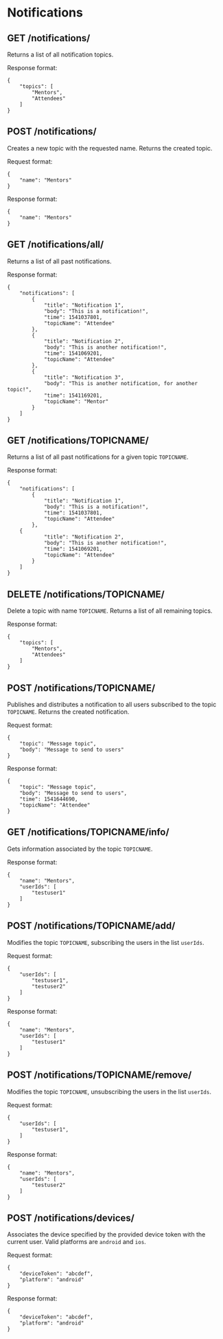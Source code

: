 # Notifications

## GET /notifications/

Returns a list of all notification topics.

Response format:

```
{
	"topics": [
		"Mentors",
		"Attendees"
	]
}
```

## POST /notifications/

Creates a new topic with the requested name. Returns the created topic.

Request format:

```
{
	"name": "Mentors"
}
```

Response format:

```
{
	"name": "Mentors"
}
```

## GET /notifications/all/

Returns a list of all past notifications.

Response format:

```
{
	"notifications": [
		{
			"title": "Notification 1",
			"body": "This is a notification!",
			"time": 1541037801,
			"topicName": "Attendee"
		},
		{
			"title": "Notification 2",
			"body": "This is another notification!",
			"time": 1541069201,
			"topicName": "Attendee"
		},
		{
			"title": "Notification 3",
			"body": "This is another notification, for another topic!",
			"time": 1541169201,
			"topicName": "Mentor"
		}
	]
}
```

## GET /notifications/TOPICNAME/

Returns a list of all past notifications for a given topic `TOPICNAME`.

Response format:

```
{
	"notifications": [
		{
			"title": "Notification 1",
			"body": "This is a notification!",
			"time": 1541037801,
			"topicName": "Attendee"
		},
	{
			"title": "Notification 2",
			"body": "This is another notification!",
			"time": 1541069201,
			"topicName": "Attendee"
		}
	]
}
```

## DELETE /notifications/TOPICNAME/

Delete a topic with name `TOPICNAME`. Returns a list of all remaining topics.

Response format:

```
{
	"topics": [
		"Mentors",
		"Attendees"
	]
}
```

## POST /notifications/TOPICNAME/

Publishes and distributes a notification to all users subscribed to the topic `TOPICNAME`. Returns the created notification.

Request format:

```
{
	"topic": "Message topic",
	"body": "Message to send to users"
}
```

Response format:

```
{
	"topic": "Message topic",
	"body": "Message to send to users",
	"time": 1541644690,
	"topicName": "Attendee"
}
```

## GET /notifications/TOPICNAME/info/

Gets information associated by the topic `TOPICNAME`.

Response format:

```
{
	"name": "Mentors",
	"userIds": [
		"testuser1"
	]
}
```

## POST /notifications/TOPICNAME/add/

Modifies the topic `TOPICNAME`, subscribing the users in the list `userIds`.

Request format:

```
{
	"userIds": [
		"testuser1",
		"testuser2"
	]
}
```

Response format:

```
{
	"name": "Mentors",
	"userIds": [
		"testuser1"
	]
}
```

## POST /notifications/TOPICNAME/remove/

Modifies the topic `TOPICNAME`, unsubscribing the users in the list `userIds`.

Request format:

```
{
	"userIds": [
		"testuser1",
	]
}
```

Response format:

```
{
	"name": "Mentors",
	"userIds": [
		"testuser2"
	]
}
```

## POST /notifications/devices/

Associates the device specified by the provided device token with the current user.
Valid platforms are `android` and `ios`.

Request format:

```
{
	"deviceToken": "abcdef",
	"platform": "android"
}
```

Response format:

```
{
	"deviceToken": "abcdef",
	"platform": "android"
}
```

